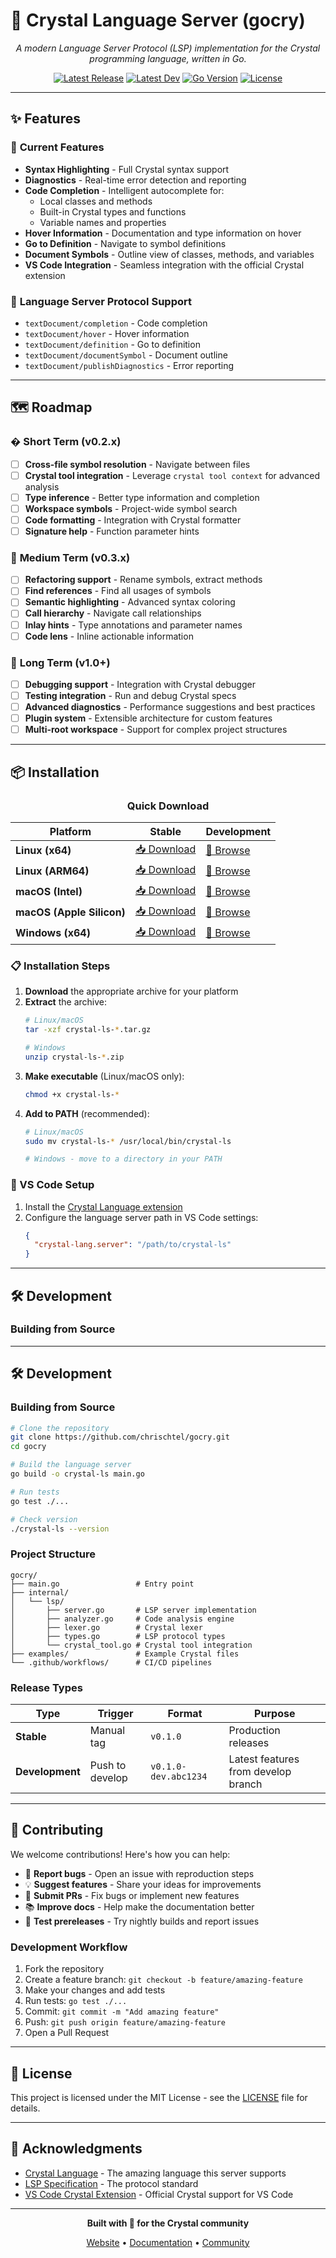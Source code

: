 # 💎 Crystal Language Server (gocry)

<div align="center">

*A modern Language Server Protocol (LSP) implementation for the Crystal programming language, written in Go.*

[![Latest Release](https://img.shields.io/github/v/release/chrischtel/gocry?style=flat-square&logo=github&label=Stable)](https://github.com/chrischtel/gocry/releases/latest)
[![Latest Dev](https://img.shields.io/github/v/release/chrischtel/gocry?include_prereleases&filter=*dev*&style=flat-square&logo=github&label=Dev&color=orange)](https://github.com/chrischtel/gocry/releases?q=dev&expanded=true)
[![Go Version](https://img.shields.io/github/go-mod/go-version/chrischtel/gocry?style=flat-square&logo=go)](https://golang.org/)
[![License](https://img.shields.io/github/license/chrischtel/gocry?style=flat-square)](LICENSE)

</div>

---

## ✨ Features

### 🚀 **Current Features**
- **Syntax Highlighting** - Full Crystal syntax support
- **Diagnostics** - Real-time error detection and reporting
- **Code Completion** - Intelligent autocomplete for:
  - Local classes and methods
  - Built-in Crystal types and functions
  - Variable names and properties
- **Hover Information** - Documentation and type information on hover
- **Go to Definition** - Navigate to symbol definitions
- **Document Symbols** - Outline view of classes, methods, and variables
- **VS Code Integration** - Seamless integration with the official Crystal extension

### 🔧 **Language Server Protocol Support**
- `textDocument/completion` - Code completion
- `textDocument/hover` - Hover information
- `textDocument/definition` - Go to definition
- `textDocument/documentSymbol` - Document outline
- `textDocument/publishDiagnostics` - Error reporting

---

## 🗺️ Roadmap

### � **Short Term (v0.2.x)**
- [ ] **Cross-file symbol resolution** - Navigate between files
- [ ] **Crystal tool integration** - Leverage `crystal tool context` for advanced analysis
- [ ] **Type inference** - Better type information and completion
- [ ] **Workspace symbols** - Project-wide symbol search
- [ ] **Code formatting** - Integration with Crystal formatter
- [ ] **Signature help** - Function parameter hints

### 🎯 **Medium Term (v0.3.x)**
- [ ] **Refactoring support** - Rename symbols, extract methods
- [ ] **Find references** - Find all usages of symbols
- [ ] **Semantic highlighting** - Advanced syntax coloring
- [ ] **Call hierarchy** - Navigate call relationships
- [ ] **Inlay hints** - Type annotations and parameter names
- [ ] **Code lens** - Inline actionable information

### 🌟 **Long Term (v1.0+)**
- [ ] **Debugging support** - Integration with Crystal debugger
- [ ] **Testing integration** - Run and debug Crystal specs
- [ ] **Advanced diagnostics** - Performance suggestions and best practices
- [ ] **Plugin system** - Extensible architecture for custom features
- [ ] **Multi-root workspace** - Support for complex project structures

---

## 📦 Installation

<div align="center">

### Quick Download

| Platform | Stable | Development |
|----------|--------|-------------|
| **Linux (x64)** | [📥 Download](https://github.com/chrischtel/gocry/releases/latest/download/crystal-ls-linux-amd64.tar.gz) | [🔧 Browse](https://github.com/chrischtel/gocry/releases?q=dev&expanded=true) |
| **Linux (ARM64)** | [📥 Download](https://github.com/chrischtel/gocry/releases/latest/download/crystal-ls-linux-arm64.tar.gz) | [🔧 Browse](https://github.com/chrischtel/gocry/releases?q=dev&expanded=true) |
| **macOS (Intel)** | [📥 Download](https://github.com/chrischtel/gocry/releases/latest/download/crystal-ls-darwin-amd64.tar.gz) | [🔧 Browse](https://github.com/chrischtel/gocry/releases?q=dev&expanded=true) |
| **macOS (Apple Silicon)** | [📥 Download](https://github.com/chrischtel/gocry/releases/latest/download/crystal-ls-darwin-arm64.tar.gz) | [🔧 Browse](https://github.com/chrischtel/gocry/releases?q=dev&expanded=true) |
| **Windows (x64)** | [📥 Download](https://github.com/chrischtel/gocry/releases/latest/download/crystal-ls-windows-amd64.exe.zip) | [🔧 Browse](https://github.com/chrischtel/gocry/releases?q=dev&expanded=true) |

</div>

### 📋 Installation Steps

1. **Download** the appropriate archive for your platform
2. **Extract** the archive:
   ```bash
   # Linux/macOS
   tar -xzf crystal-ls-*.tar.gz
   
   # Windows
   unzip crystal-ls-*.zip
   ```
3. **Make executable** (Linux/macOS only):
   ```bash
   chmod +x crystal-ls-*
   ```
4. **Add to PATH** (recommended):
   ```bash
   # Linux/macOS
   sudo mv crystal-ls-* /usr/local/bin/crystal-ls
   
   # Windows - move to a directory in your PATH
   ```

### 🔧 VS Code Setup

1. Install the [Crystal Language extension](https://marketplace.visualstudio.com/items?itemName=crystal-lang-tools.crystal-lang)
2. Configure the language server path in VS Code settings:
   ```json
   {
     "crystal-lang.server": "/path/to/crystal-ls"
   }
   ```

---

## 🛠️ Development

### Building from Source

---

## 🛠️ Development

### Building from Source

```bash
# Clone the repository
git clone https://github.com/chrischtel/gocry.git
cd gocry

# Build the language server
go build -o crystal-ls main.go

# Run tests
go test ./...

# Check version
./crystal-ls --version
```

### Project Structure

```
gocry/
├── main.go                 # Entry point
├── internal/
│   └── lsp/
│       ├── server.go       # LSP server implementation
│       ├── analyzer.go     # Code analysis engine
│       ├── lexer.go        # Crystal lexer
│       ├── types.go        # LSP protocol types
│       └── crystal_tool.go # Crystal tool integration
├── examples/               # Example Crystal files
└── .github/workflows/      # CI/CD pipelines
```

### Release Types

| Type | Trigger | Format | Purpose |
|------|---------|--------|---------|
| **Stable** | Manual tag | `v0.1.0` | Production releases |
| **Development** | Push to develop | `v0.1.0-dev.abc1234` | Latest features from develop branch |

---

## 🤝 Contributing

We welcome contributions! Here's how you can help:

- 🐛 **Report bugs** - Open an issue with reproduction steps
- 💡 **Suggest features** - Share your ideas for improvements
- 🔧 **Submit PRs** - Fix bugs or implement new features
- 📚 **Improve docs** - Help make the documentation better
- 🧪 **Test prereleases** - Try nightly builds and report issues

### Development Workflow

1. Fork the repository
2. Create a feature branch: `git checkout -b feature/amazing-feature`
3. Make your changes and add tests
4. Run tests: `go test ./...`
5. Commit: `git commit -m "Add amazing feature"`
6. Push: `git push origin feature/amazing-feature`
7. Open a Pull Request

---

## 📄 License

This project is licensed under the MIT License - see the [LICENSE](LICENSE) file for details.

---

## 🙏 Acknowledgments

- [Crystal Language](https://crystal-lang.org/) - The amazing language this server supports
- [LSP Specification](https://microsoft.github.io/language-server-protocol/) - The protocol standard
- [VS Code Crystal Extension](https://marketplace.visualstudio.com/items?itemName=crystal-lang-tools.crystal-lang) - Official Crystal support for VS Code

---

<div align="center">

**Built with 💎 for the Crystal community**

[Website](https://crystal-lang.org/) • [Documentation](https://crystal-lang.org/docs/) • [Community](https://crystal-lang.org/community/)

</div>